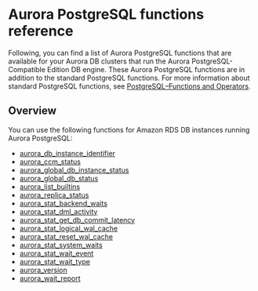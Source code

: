 # Aurora PostgreSQL functions reference<a name="Appendix.AuroraPostgreSQL.Functions"></a>

Following, you can find a list of Aurora PostgreSQL functions that are available for your Aurora DB clusters that run the Aurora PostgreSQL\-Compatible Edition DB engine\. These Aurora PostgreSQL functions are in addition to the standard PostgreSQL functions\. For more information about standard PostgreSQL functions, see [PostgreSQL–Functions and Operators](https://www.postgresql.org/docs/current/functions.html)\. 

## Overview<a name="Appendix.AuroraPostgreSQL.Functions.Overview"></a>

You can use the following functions for Amazon RDS DB instances running Aurora PostgreSQL:
+ [aurora\_db\_instance\_identifier](aurora_db_instance_identifier.md)
+ [aurora\_ccm\_status](aurora_ccm_status.md)
+ [aurora\_global\_db\_instance\_status](aurora_global_db_instance_status.md)
+ [aurora\_global\_db\_status](aurora_global_db_status.md)
+ [aurora\_list\_builtins](aurora_list_builtins.md)
+ [aurora\_replica\_status](aurora_replica_status.md)
+ [aurora\_stat\_backend\_waits](aurora_stat_backend_waits.md)
+ [aurora\_stat\_dml\_activity](aurora_stat_dml_activity.md)
+ [aurora\_stat\_get\_db\_commit\_latency](aurora_stat_get_db_commit_latency.md)
+ [aurora\_stat\_logical\_wal\_cache](aurora_stat_logical_wal_cache.md)
+ [aurora\_stat\_reset\_wal\_cache](aurora_stat_reset_wal_cache.md)
+ [aurora\_stat\_system\_waits](aurora_stat_system_waits.md)
+ [aurora\_stat\_wait\_event](aurora_stat_wait_event.md)
+ [aurora\_stat\_wait\_type](aurora_stat_wait_type.md)
+  [aurora\_version](aurora_version.md) 
+ [aurora\_wait\_report](aurora_wait_report.md) 